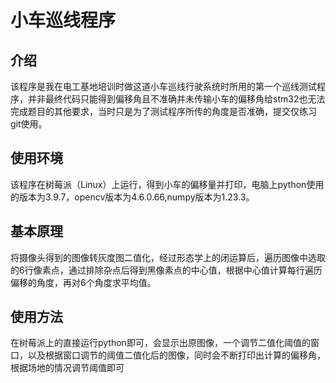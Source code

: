 # 小车巡线程序
## 介绍
该程序是我在电工基地培训时做这道小车巡线行驶系统时所用的第一个巡线测试程序，并非最终代码只能得到偏移角且不准确并未传输小车的偏移角给stm32也无法完成题目的其他要求，当时只是为了测试程序所传的角度是否准确，提交仅练习git使用。
## 使用环境
该程序在树莓派（Linux）上运行，得到小车的偏移量并打印，电脑上python使用的版本为3.9.7，opencv版本为4.6.0.66,numpy版本为1.23.3。
## 基本原理
将摄像头得到的图像转灰度图二值化，经过形态学上的闭运算后，遍历图像中选取的6行像素点，通过排除杂点后得到黑像素点的中心值，根据中心值计算每行遍历偏移的角度，再对6个角度求平均值。
## 使用方法
在树莓派上的直接运行python即可，会显示出原图像，一个调节二值化阈值的窗口，以及根据窗口调节的阈值二值化后的图像，同时会不断打印出计算的偏移角，根据场地的情况调节阈值即可
